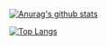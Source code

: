 [![Anurag's github stats](https://github-readme-stats.vercel.app/api?username=JW5123&theme=tokyonight)](https://github.com/JW5123/github-readme-stats)  
<!--[![Top Langs](https://github-readme-stats.vercel.app/api/top-langs/?username=JW5123&layout=compact&theme=tokyonight)](https://github.com/JW5123/github-readme-stats)-->
[![Top Langs](https://github-readme-stats.vercel.app/api/top-langs/?username=JW5123&hide=c&theme=tokyonight)](https://github.com/JW5123/github-readme-stats)
